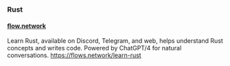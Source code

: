 ### Rust

#### [flow.network](https://flows.network/learn-rust)
Learn Rust, available on Discord, Telegram, and web, helps understand Rust concepts and writes code. Powered by ChatGPT/4 for natural conversations.
https://flows.network/learn-rust
